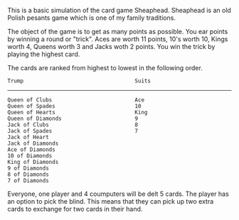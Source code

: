This is a basic simulation of the card game Sheaphead.  Sheaphead is an old Polish pesants game which is one of my family traditions.  

The object of the game is to get as many points as possible.  You ear points by winning a round or "trick".  Aces are worth 11 points, 10's worth 10, Kings worth 4, Queens worth 3 and Jacks woth 2 points.  You win the trick by playing the highest card.  

The cards are ranked from highest to lowest in the following order. 

    Trump                                   Suits
  -----------------                       ----------
    Queen of Clubs                          Ace
    Queen of Spades                         10
    Queen of Hearts                         King
    Queen of Diamonds                       9
    Jack of Clubs                           8
    Jack of Spades                          7
    Jack of Heart
    Jack of Diamonds
    Ace of Diamonds
    10 of Diamonds
    King of Diamonds
    9 of Diamonds
    8 of Diamonds
    7 of Diamonds

Everyone, one player and 4 coumputers will be delt 5 cards.  The player has an option to pick the blind.  This means that they can pick up two extra cards to exchange for two cards in their hand.  